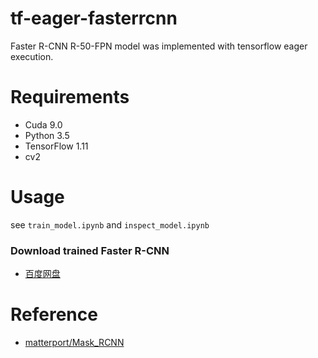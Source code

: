 # tf-eager-fasterrcnn
Faster R-CNN R-50-FPN model was implemented with tensorflow eager execution. 

# Requirements
- Cuda 9.0
- Python 3.5
- TensorFlow 1.11
- cv2

# Usage

see `train_model.ipynb` and `inspect_model.ipynb`

### Download trained Faster R-CNN

- [百度网盘](https://pan.baidu.com/s/1I5PGkpvnDSduJnngoWuktQ)


# Reference

- [matterport/Mask_RCNN](https://github.com/matterport/Mask_RCNN)